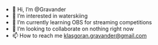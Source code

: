 - 👋 Hi, I’m @Gravander
- 👀 I’m interested in waterskiing
- 🌱 I’m currently learning OBS for streaming competitions
- 💞️ I’m looking to collaborate on nothing right now
- 📫 How to reach me klasgoran.gravander@gmail.com

<!---
Gravander/Gravander is a ✨ special ✨ repository because its `README.md` (this file) appears on your GitHub profile.
You can click the Preview link to take a look at your changes.
--->
